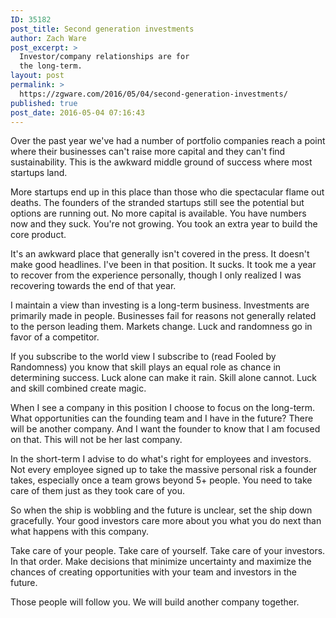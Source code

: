 ```yaml
---
ID: 35182
post_title: Second generation investments
author: Zach Ware
post_excerpt: >
  Investor/company relationships are for
  the long-term.
layout: post
permalink: >
  https://zgware.com/2016/05/04/second-generation-investments/
published: true
post_date: 2016-05-04 07:16:43
---
```

Over the past year we've had a number of portfolio companies reach a point where their businesses can't raise more capital and they can't find sustainability. This is the awkward middle ground of success where most startups land.

More startups end up in this place than those who die spectacular flame out deaths. The founders of the stranded startups still see the potential but options are running out. No more capital is available. You have numbers now and they suck. You're not growing. You took an extra year to build the core product.

It's an awkward place that generally isn't covered in the press. It doesn't make good headlines. I've been in that position. It sucks. It took me a year to recover from the experience personally, though I only realized I was recovering towards the end of that year.

I maintain a view than investing is a long-term business. Investments are primarily made in people. Businesses fail for reasons not generally related to the person leading them. Markets change. Luck and randomness go in favor of a competitor.

If you subscribe to the world view I subscribe to (read Fooled by Randomness) you know that skill plays an equal role as chance in determining success. Luck alone can make it rain. Skill alone cannot. Luck and skill combined create magic.

When I see a company in this position I choose to focus on the long-term. What opportunities can the founding team and I have in the future? There will be another company. And I want the founder to know that I am focused on that. This will not be her last company.

In the short-term I advise to do what's right for employees and investors. Not every employee signed up to take the massive personal risk a founder takes, especially once a team grows beyond 5+ people. You need to take care of them just as they took care of you.

So when the ship is wobbling and the future is unclear, set the ship down gracefully. Your good investors care more about you what you do next than what happens with this company.

Take care of your people. Take care of yourself. Take care of your investors. In that order. Make decisions that minimize uncertainty and maximize the chances of creating opportunities with your team and investors in the future.

Those people will follow you. We will build another company together.